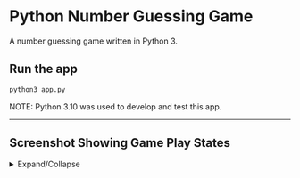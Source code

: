 # Python Number Guessing Game

A number guessing game written in Python 3.

## Run the app

```bash
python3 app.py
```

NOTE: Python 3.10 was used to develop and test this app.

---

## Screenshot Showing Game Play States

<details>
  <summary>Expand/Collapse</summary>
  
  ![dan-poynor-python-number-game-screenshot-of-playing-game](https://user-images.githubusercontent.com/764270/175317583-4d331009-c7d6-4850-9d6b-cb5f68f2aab3.png)
  
</details>
